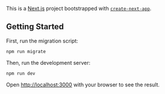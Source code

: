 This is a [Next.js](https://nextjs.org/) project bootstrapped with [`create-next-app`](https://github.com/vercel/next.js/tree/canary/packages/create-next-app).

## Getting Started

First, run the migration script:

```bash
npm run migrate
```


Then, run the development server:

```bash
npm run dev
```

Open [http://localhost:3000](http://localhost:3000) with your browser to see the result.


